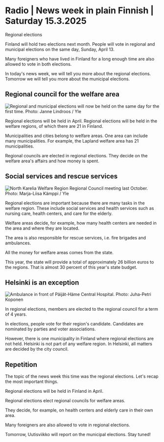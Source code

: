 # Radio \| News week in plain Finnish \| Saturday 15.3.2025

Regional elections

Finland will hold two elections next month. People will vote in regional and municipal elections on the same day, Sunday, April 13.

Many foreigners who have lived in Finland for a long enough time are also allowed to vote in both elections.

In today's news week, we will tell you more about the regional elections. Tomorrow we will tell you more about the municipal elections.

## Regional council for the welfare area

![Regional and municipal elections will now be held on the same day for the first time. Photo: Janne Lindroos / Yle](https://images.cdn.yle.fi/image/upload/c_crop,h_2826,w_5025,x_0,y_52/ar_1.777777777777777,c_fill,g_faces,h_431,w_767/dpr_1.0/q_auto:eco/f_auto/fl_lossy/v1738153886/39-1413560679a1f5d54ab9)

Regional elections will be held in April. Regional elections will be held in the welfare regions, of which there are 21 in Finland.

Municipalities and cities belong to welfare areas. One area can include many municipalities. For example, the Lapland welfare area has 21 municipalities.

Regional councils are elected in regional elections. They decide on the welfare area's affairs and how money is spent.

## Social services and rescue services

![North Karelia Welfare Region Regional Council meeting last October. Photo: Marja-Liisa Kämppi / Yle](https://images.cdn.yle.fi/image/upload/c_crop,h_2265,w_4028,x_4,y_758/ar_1.777777777777777,c_fill,g_faces,h_431,w_767/dpr_1.0/q_auto:eco/f_auto/fl_lossy/v1728564716/39-13616006707cd5a5b790)

Regional elections are important because there are many tasks in the welfare region. These include social services and health services such as nursing care, health centers, and care for the elderly.

Welfare areas decide, for example, how many health centers are needed in the area and where they are located.

The area is also responsible for rescue services, i.e. fire brigades and ambulances.

All the money for welfare areas comes from the state.

This year, the state will provide a total of approximately 26 billion euros to the regions. That is almost 30 percent of this year's state budget.

## Helsinki is an exception

![Ambulance in front of Päijät-Häme Central Hospital. Photo: Juha-Petri Koponen](https://images.cdn.yle.fi/image/upload/c_crop,h_2801,w_4980,x_0,y_167/ar_1.777777777777777,c_fill,g_faces,h_431,w_767/dpr_1.0/q_auto:eco/f_auto/fl_lossy/v1739424230/39-1404185677fb29481487)

In regional elections, members are elected to the regional council for a term of 4 years.

In elections, people vote for their region's candidate. Candidates are nominated by parties and voter associations.

However, there is one municipality in Finland where regional elections are not held. Helsinki is not part of any welfare region. In Helsinki, all matters are decided by the city council.

## Repetition

The topic of the news week this time was the regional elections. Let's recap the most important things.

Regional elections will be held in Finland in April.

Regional elections elect regional councils for welfare areas.

They decide, for example, on health centers and elderly care in their own area.

Many foreigners are also allowed to vote in regional elections.

Tomorrow, Uutisviikko will report on the municipal elections. Stay tuned!
